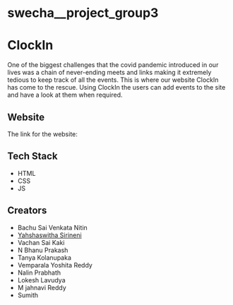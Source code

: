 # swecha__project_group3

# ClockIn

One of the biggest challenges that the covid pandemic introduced in our lives was a chain of never-ending meets and links making it extremely tedious to keep track of all the events. This is where our website ClockIn has come to the rescue. Using ClockIn the users can add events to the site and have a look at them when required.


## Website

The link for the website: 


## Tech Stack

- HTML
- CSS
- JS
  
  
## Creators

- Bachu Sai Venkata Nitin
- [Yahshaswitha Sirineni](https://github.com/yahshaswitha)
- Vachan Sai Kaki
- N Bhanu Prakash
- Tanya Kolanupaka
- Vemparala Yoshita Reddy
- Nalin Prabhath
- Lokesh Lavudya
- M jahnavi Reddy
- Sumith


